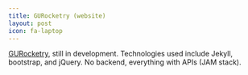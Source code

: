 ```yaml
---
title: GURocketry (website)
layout: post
icon: fa-laptop
---
```

[GURocketry](https://gurocketry.com), still in development. Technologies used include Jekyll, bootstrap, and jQuery. No backend, everything with APIs (JAM stack).
